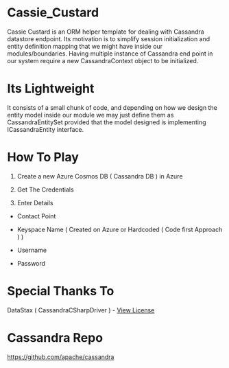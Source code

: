 # Cassie_Custard

Cassie Custard is an ORM helper template for dealing with Cassandra datastore endpoint. Its motivation is to simplify session initialization and entity definition mapping that we might have inside our modules/boundaries. Having multiple instance of Cassandra end point in our system require a new CassandraContext object to be initialized.

# Its Lightweight

It consists of a small chunk of code, and depending on how we design the entity model inside our module we may just define them as CassandraEntitySet provided that the model designed is implementing ICassandraEntity interface. 

# How To Play 

1. Create a new Azure Cosmos DB ( Cassandra DB ) in Azure

2. Get The Credentials 

3. Enter Details 

- Contact Point

- Keyspace Name ( Created on Azure or Hardcoded ( Code first Approach ) )

- Username

- Password

# Special Thanks To

DataStax ( CassandraCSharpDriver ) - [View License](https://github.com/datastax/csharp-driver/blob/master/LICENSE) 

# Cassandra Repo 

https://github.com/apache/cassandra

